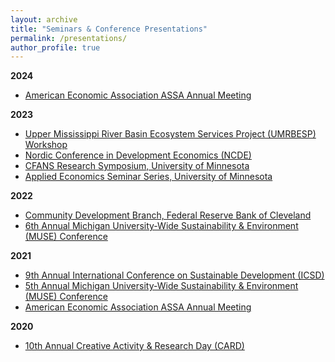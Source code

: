 ```yaml
---
layout: archive
title: "Seminars & Conference Presentations"
permalink: /presentations/
author_profile: true
---
```


**2024** 
  * [American Economic Association ASSA Annual Meeting](https://www.aeaweb.org/conference/2024/preliminary/2063?q=eNo1izEKgDAQBP-ytYUWNr5BO3s54oEHxoRcXFRE8ndPxG5nmbmhrCphG6_I6O4f0aFBqUCqwRmgQubkbQ3upMtQmZJbevGS9Q1pz0tI00qa_3g28UvF87cO4fO1U4x2tDVKeVwwHoopfA,,)

**2023**
  * [Upper Mississippi River Basin Ecosystem Services Project (UMRBESP) Workshop](/files/UMRBESP_workshop_program_230803.pdf)
  * [Nordic Conference in Development Economics (NCDE)](https://www.gu.se/en/school-business-economics-law/economics/overview-and-detailed-program-for-ncde2023)
  * [CFANS Research Symposium, University of Minnesota](https://drive.google.com/file/d/1aiigGWexwoxBbugpZSNcOiIydszv5geh/view)
  * [Applied Economics Seminar Series, University of Minnesota](https://apecseminar.github.io/past_schedules/schedule_2023_spring.html)

**2022**
  * [Community Development Branch, Federal Reserve Bank of Cleveland](https://www.clevelandfed.org/community-development)
  * [6th Annual Michigan University-Wide Sustainability & Environment (MUSE) Conference](/files/MUSE_2022_Program.pdf)

**2021**
  * [9th Annual International Conference on Sustainable Development (ICSD)](https://virtual.oxfordabstracts.com/#/event/public/1990/program)
  * [5th Annual Michigan University-Wide Sustainability & Environment (MUSE) Conference](/files/MUSE_Program_2021.pdf)
  * [American Economic Association ASSA Annual Meeting](https://www.aeaweb.org/conference/2021/preliminary/1968?q=eNqrVipOLS7OzM8LqSxIVbKqhnGVrJQMlWp1lBKLi_OTgRwTcyUdpZLUolxcIBvISkmshDBKMnNTIayyzNRykAFFBQVAAVMDpdpaXDBjaBvD)

**2020**
  * [10th Annual Creative Activity & Research Day (CARD)](https://myusf.usfca.edu/arts-sciences/card/schedule)


       



